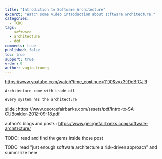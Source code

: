 ```yaml
---
title: "Introduction to Software Architecture"
excerpt: "Watch some video introduction about software architecture."
categories: 
  - TODO
tags: 
  - software
  - architecture
  - ddd
comments: true
published: false
toc: true
support: true
order: 9
author: vugia.truong
---
```


https://www.youtube.com/watch?time_continue=1100&v=x30DcBfCJRI 


```bash
Architecture come with trade-off

every system has the architecture

```

slide : https://www.georgefairbanks.com/assets/pdf/Intro-to-SA-CUBoulder-2012-09-18.pdf 

author's blogs and posts : https://www.georgefairbanks.com/software-architecture/

TODO : read and find the gems inside those post

TODO: read "just enough software architecture a risk-driven approach" and summarize here